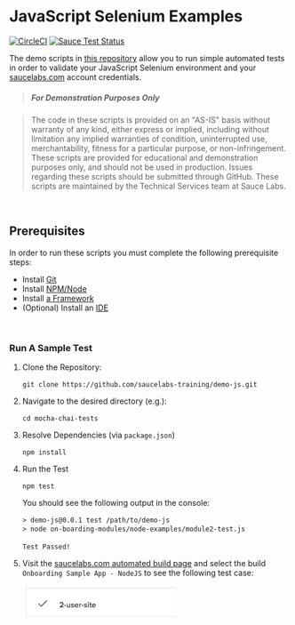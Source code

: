 # JavaScript Selenium Examples

[![CircleCI](https://circleci.com/gh/saucelabs-training/demo-js.svg?style=svg)](https://circleci.com/gh/saucelabs-training/demo-js) [![Sauce Test Status](https://saucelabs.com/buildstatus/jtack4970)](https://app.saucelabs.com/u/jtack4970)

The demo scripts in [this repository](https://github.com/saucelabs-training/demo-js) allow you to run simple automated tests in order to validate your JavaScript Selenium environment and your [saucelabs.com](https://app.saucelabs.com/login) account credentials.
> ##### For Demonstration Purposes Only

> The code in these scripts is provided on an "AS-IS" basis without warranty of any kind, either express or implied, including without limitation any implied warranties of condition, uninterrupted use, merchantability, fitness for a particular purpose, or non-infringement. These scripts are provided for educational and demonstration purposes only, and should not be used in production. Issues regarding these scripts should be submitted through GitHub. These scripts are maintained by the Technical Services team at Sauce Labs.

<br />


## Prerequisites

In order to run these scripts you must complete the following prerequisite steps:

* Install [Git](~/prerequisites.md#install-git)
* Install [NPM/Node](~/prerequisites.md#install-npm-and-nodejs)
* Install [a Framework](~/prerequisites.md#install-a-test-framework)
* (Optional) Install an [IDE](~/prerequisites.md#install-an-ide)

<br />

### Run A Sample Test


1. Clone the Repository:

    ```
    git clone https://github.com/saucelabs-training/demo-js.git
    ```

2. Navigate to the desired directory (e.g.):
    ```
    cd mocha-chai-tests
    ```
3. Resolve Dependencies (via `package.json`)
    
    ```
    npm install
    ```
4. Run the Test
    
    ```
    npm test
    ```
    You should see the following output in the console:
    ```
    > demo-js@0.0.1 test /path/to/demo-js
    > node on-boarding-modules/node-examples/module2-test.js
    
    Test Passed!

    ```
5. Visit the [saucelabs.com automated build page](https://app.saucelabs.com/dashboard/builds) and select the build `Onboarding Sample App - NodeJS` to see the following test case:
    
    ![2-user-site](2-user-site.png)
    
<br />
